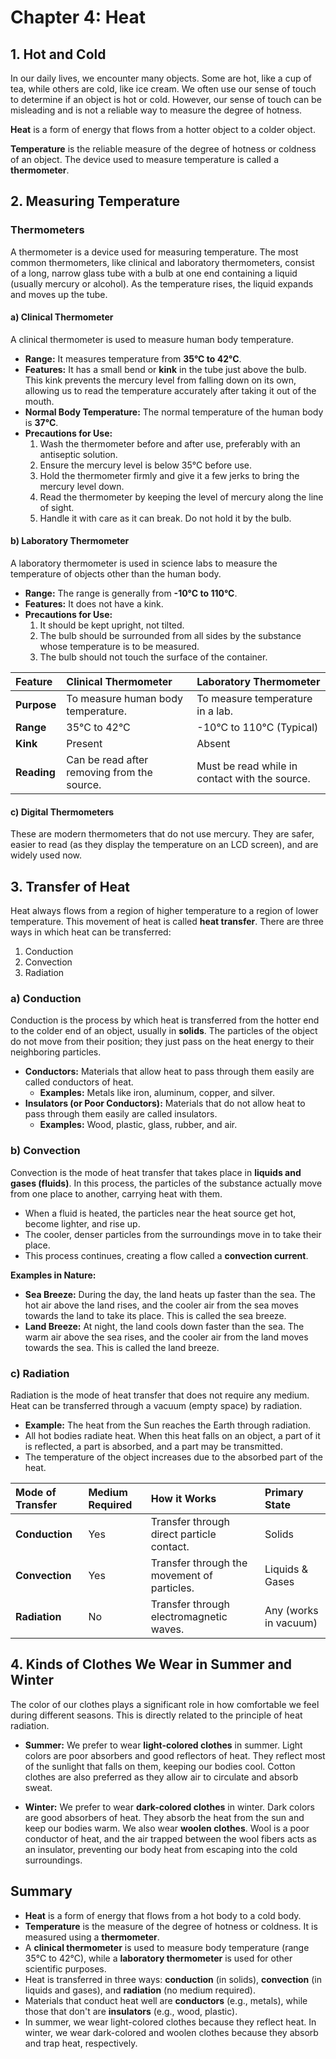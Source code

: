 # Chapter 4: Heat

## 1. Hot and Cold

In our daily lives, we encounter many objects. Some are hot, like a cup of tea, while others are cold, like ice cream. We often use our sense of touch to determine if an object is hot or cold. However, our sense of touch can be misleading and is not a reliable way to measure the degree of hotness.

**Heat** is a form of energy that flows from a hotter object to a colder object.

**Temperature** is the reliable measure of the degree of hotness or coldness of an object. The device used to measure temperature is called a **thermometer**.

## 2. Measuring Temperature

### Thermometers
A thermometer is a device used for measuring temperature. The most common thermometers, like clinical and laboratory thermometers, consist of a long, narrow glass tube with a bulb at one end containing a liquid (usually mercury or alcohol). As the temperature rises, the liquid expands and moves up the tube.

#### a) Clinical Thermometer
A clinical thermometer is used to measure human body temperature.

*   **Range:** It measures temperature from **35°C to 42°C**.
*   **Features:** It has a small bend or **kink** in the tube just above the bulb. This kink prevents the mercury level from falling down on its own, allowing us to read the temperature accurately after taking it out of the mouth.
*   **Normal Body Temperature:** The normal temperature of the human body is **37°C**.
*   **Precautions for Use:**
    1.  Wash the thermometer before and after use, preferably with an antiseptic solution.
    2.  Ensure the mercury level is below 35°C before use.
    3.  Hold the thermometer firmly and give it a few jerks to bring the mercury level down.
    4.  Read the thermometer by keeping the level of mercury along the line of sight.
    5.  Handle it with care as it can break. Do not hold it by the bulb.

#### b) Laboratory Thermometer
A laboratory thermometer is used in science labs to measure the temperature of objects other than the human body.

*   **Range:** The range is generally from **-10°C to 110°C**.
*   **Features:** It does not have a kink.
*   **Precautions for Use:**
    1.  It should be kept upright, not tilted.
    2.  The bulb should be surrounded from all sides by the substance whose temperature is to be measured.
    3.  The bulb should not touch the surface of the container.

| Feature | Clinical Thermometer | Laboratory Thermometer |
| :--- | :--- | :--- |
| **Purpose** | To measure human body temperature. | To measure temperature in a lab. |
| **Range** | 35°C to 42°C | -10°C to 110°C (Typical) |
| **Kink** | Present | Absent |
| **Reading** | Can be read after removing from the source. | Must be read while in contact with the source. |

#### c) Digital Thermometers
These are modern thermometers that do not use mercury. They are safer, easier to read (as they display the temperature on an LCD screen), and are widely used now.

## 3. Transfer of Heat

Heat always flows from a region of higher temperature to a region of lower temperature. This movement of heat is called **heat transfer**. There are three ways in which heat can be transferred:

1.  Conduction
2.  Convection
3.  Radiation

### a) Conduction
Conduction is the process by which heat is transferred from the hotter end to the colder end of an object, usually in **solids**. The particles of the object do not move from their position; they just pass on the heat energy to their neighboring particles.

*   **Conductors:** Materials that allow heat to pass through them easily are called conductors of heat.
    *   **Examples:** Metals like iron, aluminum, copper, and silver.
*   **Insulators (or Poor Conductors):** Materials that do not allow heat to pass through them easily are called insulators.
    *   **Examples:** Wood, plastic, glass, rubber, and air.

### b) Convection
Convection is the mode of heat transfer that takes place in **liquids and gases (fluids)**. In this process, the particles of the substance actually move from one place to another, carrying heat with them.

*   When a fluid is heated, the particles near the heat source get hot, become lighter, and rise up.
*   The cooler, denser particles from the surroundings move in to take their place.
*   This process continues, creating a flow called a **convection current**.

**Examples in Nature:**

*   **Sea Breeze:** During the day, the land heats up faster than the sea. The hot air above the land rises, and the cooler air from the sea moves towards the land to take its place. This is called the sea breeze.
*   **Land Breeze:** At night, the land cools down faster than the sea. The warm air above the sea rises, and the cooler air from the land moves towards the sea. This is called the land breeze.

### c) Radiation
Radiation is the mode of heat transfer that does not require any medium. Heat can be transferred through a vacuum (empty space) by radiation.

*   **Example:** The heat from the Sun reaches the Earth through radiation.
*   All hot bodies radiate heat. When this heat falls on an object, a part of it is reflected, a part is absorbed, and a part may be transmitted.
*   The temperature of the object increases due to the absorbed part of the heat.

| Mode of Transfer | Medium Required | How it Works | Primary State |
| :--- | :--- | :--- | :--- |
| **Conduction** | Yes | Transfer through direct particle contact. | Solids |
| **Convection** | Yes | Transfer through the movement of particles. | Liquids & Gases |
| **Radiation** | No | Transfer through electromagnetic waves. | Any (works in vacuum) |

## 4. Kinds of Clothes We Wear in Summer and Winter

The color of our clothes plays a significant role in how comfortable we feel during different seasons. This is directly related to the principle of heat radiation.

*   **Summer:** We prefer to wear **light-colored clothes** in summer. Light colors are poor absorbers and good reflectors of heat. They reflect most of the sunlight that falls on them, keeping our bodies cool. Cotton clothes are also preferred as they allow air to circulate and absorb sweat.

*   **Winter:** We prefer to wear **dark-colored clothes** in winter. Dark colors are good absorbers of heat. They absorb the heat from the sun and keep our bodies warm. We also wear **woolen clothes**. Wool is a poor conductor of heat, and the air trapped between the wool fibers acts as an insulator, preventing our body heat from escaping into the cold surroundings.

## Summary

*   **Heat** is a form of energy that flows from a hot body to a cold body.
*   **Temperature** is the measure of the degree of hotness or coldness. It is measured using a **thermometer**.
*   A **clinical thermometer** is used to measure body temperature (range 35°C to 42°C), while a **laboratory thermometer** is used for other scientific purposes.
*   Heat is transferred in three ways: **conduction** (in solids), **convection** (in liquids and gases), and **radiation** (no medium required).
*   Materials that conduct heat well are **conductors** (e.g., metals), while those that don't are **insulators** (e.g., wood, plastic).
*   In summer, we wear light-colored clothes because they reflect heat. In winter, we wear dark-colored and woolen clothes because they absorb and trap heat, respectively.